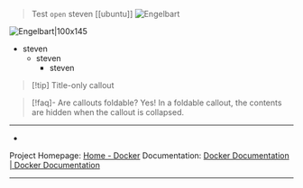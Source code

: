 
>	Test `open` steven [[ubuntu]]
>![Engelbart](https://history-computer.com/ModernComputer/Basis/images/Engelbart.jpg)

![Engelbart|100x145](https://history-computer.com/ModernComputer/Basis/images/Engelbart.jpg)

- steven
	- steven
		- steven
> [!tip] Title-only callout

> [!faq]- Are callouts foldable? 
> Yes! In a foldable callout, the contents are hidden when the callout is collapsed.
- - - 
- 
Project Homepage: [Home - Docker](https://www.docker.com/)
Documentation: [Docker Documentation | Docker Documentation](https://docs.docker.com/)

---
